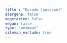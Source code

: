 ```yaml
---
title : "Dorade (poisson)"
alergene: false
vegetarien: false
vegan: false
type: "animaux"
sitemap_exclude: true
--- 
```

